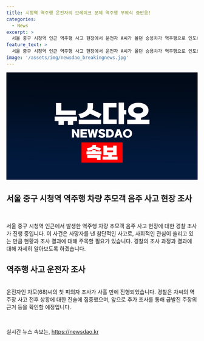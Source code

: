 ```yaml
---
title: 시청역 역주행 운전자의 브레이크 문제 역주행 무의식 중반응!
categories:
  - News
excerpt: >
  서울 중구 시청역 인근 역주행 사고 현장에서 운전자 A씨가 몰던 승용차가 역주행으로 인도로 돌진해 9명이 사망한 사고의 용의자 차모(68)씨가 입원 중 피의자 조사를 받았다. 차씨는 브레이크가 작동하지 않아 급발진으로 사고가 발생했다고 주장했으나 경찰은 EDR 분석 등을 통해 차량의 가속과 브레이크 상태에 대한 의심을 제기하고 있다. 또한 차씨에 대한 음주 측정은 사고 후 1시간 30분 뒤에 이송된 병원에서 진행되었으며, 정밀 분석 결과를 통해 최종 판단될 예정이다.
feature_text: >
  서울 중구 시청역 인근 역주행 사고 현장에서 운전자 A씨가 몰던 승용차가 역주행으로 인도로 돌진해 9명이 사망한 사고의 용의자 차모(68)씨가 입원 중 피의자 조사를 받았다. 차씨는 브레이크가 작동하지 않아 급발진으로 사고가 발생했다고 주장했으나 경찰은 EDR 분석 등을 통해 차량의 가속과 브레이크 상태에 대한 의심을 제기하고 있다. 또한 차씨에 대한 음주 측정은 사고 후 1시간 30분 뒤에 이송된 병원에서 진행되었으며, 정밀 분석 결과를 통해 최종 판단될 예정이다.
image: '/assets/img/newsdao_breakingnews.jpg'
---
```


<p><img src="/assets/img/newsdao_breakingnews.jpg" alt="firstkoreanews 속보" /></p>

<h2 data-ke-size="size26">서울 중구 시청역 역주행 차량 추모객 음주 사고 현장 조사</h2>

<p><br></p>

<p>서울 중구 시청역 인근에서 발생한 역주행 차량 추모객 음주 사고 현장에 대한 경찰 조사가 진행 중입니다. 이 사건은 사망자를 낸 참단적인 사고로, 사회적인 관심이 쏠리고 있는 만큼 현황과 조사 결과에 대해 주목할 필요가 있습니다. 경찰의 조사 과정과 결과에 대해 자세히 알아보도록 하겠습니다.
<br></p>

<h2 data-ke-size="size24">역주행 사고 운전자 조사</h2>

<p><br>
운전자인 차모(68)씨의 첫 피의자 조사가 사흘 만에 진행되었습니다. 경찰은 차씨의 역주장 사고 전후 상황에 대한 진술에 집중했으며, 앞으로 추가 조사를 통해 급발진 주장의 근거 등을 확인할 예정입니다.</p>

<p data-ke-size="size16">&nbsp;</p>
실시간 뉴스 속보는, <a href="https://newsdao.kr" rel="dofollow">https://newsdao.kr</a>


